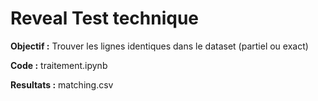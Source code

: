 # Reveal Test technique

**Objectif :** Trouver les lignes identiques dans le dataset (partiel ou exact)

**Code :** traitement.ipynb

**Resultats :** matching.csv
